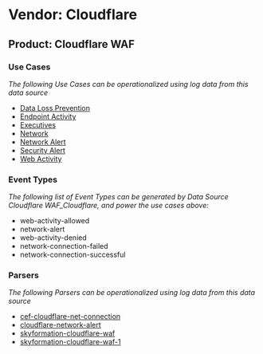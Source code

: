 Vendor: Cloudflare
==================
Product: Cloudflare WAF
-----------------------

### Use Cases

_The following Use Cases can be operationalized using log data from this data source_

* [Data Loss Prevention](../UseCases/usecase_data_loss_prevention.md)
* [Endpoint Activity](../UseCases/usecase_endpoint_activity.md)
* [Executives](../UseCases/usecase_executives.md)
* [Network](../UseCases/usecase_network.md)
* [Network Alert](../UseCases/usecase_network_alert.md)
* [Security Alert](../UseCases/usecase_security_alert.md)
* [Web Activity](../UseCases/usecase_web_activity.md)


### Event Types

_The following list of Event Types can be generated by Data Source Cloudflare WAF_Cloudflare, and power the use cases above:_

- web-activity-allowed
- network-alert
- web-activity-denied
- network-connection-failed
- network-connection-successful


### Parsers

_The following Parsers can be operationalized using log data from this data source_

* [cef-cloudflare-net-connection](../Parsers/parserContent_cef-cloudflare-net-connection.md)
* [cloudflare-network-alert](../Parsers/parserContent_cloudflare-network-alert.md)
* [skyformation-cloudflare-waf](../Parsers/parserContent_skyformation-cloudflare-waf.md)
* [skyformation-cloudflare-waf-1](../Parsers/parserContent_skyformation-cloudflare-waf-1.md)
